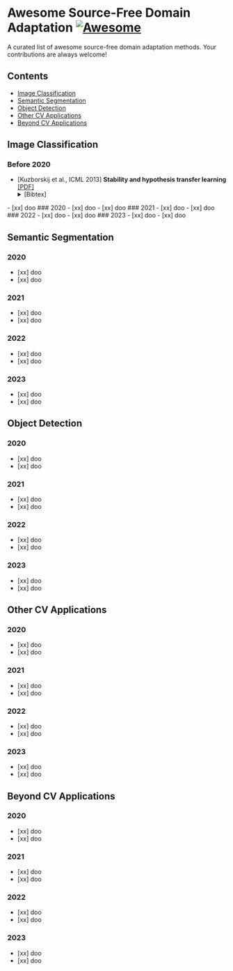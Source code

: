 # Awesome Source-Free Domain Adaptation [![Awesome](https://awesome.re/badge-flat.svg)](https://awesome.re)


A curated list of awesome source-free domain adaptation methods. Your contributions are always welcome!

## Contents
- [Image Classification ](#Image-Classification)
- [Semantic Segmentation ](#Semantic-Segmentation)
- [Object Detection](#Object-Detection)
- [Other CV Applications](#Other-CV-Applications)
- [Beyond CV Applications](#Beyond-CV-Applications)

## Image Classification
### Before 2020
 - [Kuzborskij et al., ICML 2013] **Stability and hypothesis transfer learning** [[PDF]](https://proceedings.mlr.press/v28/kuzborskij13.html) <details><summary>[Bibtex]</summary>  
@inproceedings{kuzborskij2013stability,
  title={Stability and hypothesis transfer learning},
  author={Kuzborskij, Ilja and Orabona, Francesco},
  booktitle={International Conference on Machine Learning},
  pages={942--950},
  year={2013},
  organization={PMLR}
}
</details>
 - [xx] doo
### 2020
 - [xx] doo
 - [xx] doo
### 2021
 - [xx] doo
 - [xx] doo
### 2022
 - [xx] doo
 - [xx] doo
### 2023
 - [xx] doo
 - [xx] doo

## Semantic Segmentation
### 2020
 - [xx] doo
 - [xx] doo
### 2021
 - [xx] doo
 - [xx] doo
### 2022
 - [xx] doo
 - [xx] doo
### 2023
 - [xx] doo
 - [xx] doo

## Object Detection
### 2020
 - [xx] doo
 - [xx] doo
### 2021
 - [xx] doo
 - [xx] doo
### 2022
 - [xx] doo
 - [xx] doo
### 2023
 - [xx] doo
 - [xx] doo

## Other CV Applications
### 2020
 - [xx] doo
 - [xx] doo
### 2021
 - [xx] doo
 - [xx] doo
### 2022
 - [xx] doo
 - [xx] doo
### 2023
 - [xx] doo
 - [xx] doo

## Beyond CV Applications
### 2020
 - [xx] doo
 - [xx] doo
### 2021
 - [xx] doo
 - [xx] doo
### 2022
 - [xx] doo
 - [xx] doo
### 2023
 - [xx] doo
 - [xx] doo


